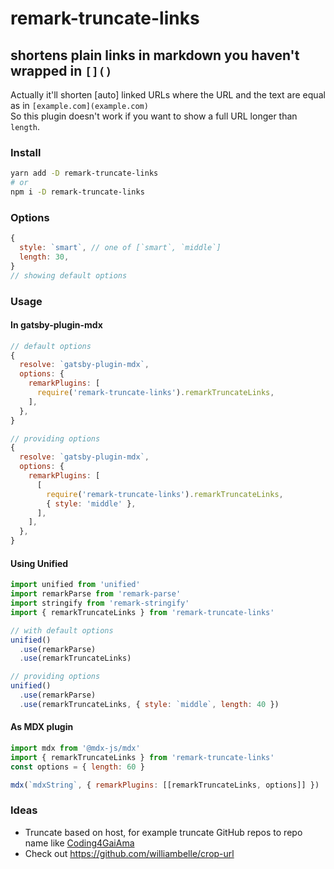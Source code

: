 # remark-truncate-links

## shortens plain links in markdown you haven't wrapped in `[]()`

Actually it'll shorten [auto] linked URLs where the URL and the text are equal as in `[example.com](example.com)`  
So this plugin doesn't work if you want to show a full URL longer than `length`.

### Install

```bash
yarn add -D remark-truncate-links
# or
npm i -D remark-truncate-links
```

### Options

```js
{
  style: `smart`, // one of [`smart`, `middle`]
  length: 30,
}
// showing default options
```

### Usage

#### In gatsby-plugin-mdx

```js
// default options
{
  resolve: `gatsby-plugin-mdx`,
  options: {
    remarkPlugins: [
      require('remark-truncate-links').remarkTruncateLinks,
    ],
  },
}

// providing options
{
  resolve: `gatsby-plugin-mdx`,
  options: {
    remarkPlugins: [
      [
        require('remark-truncate-links').remarkTruncateLinks,
        { style: 'middle' },
      ],
    ],
  },
}
```

#### Using Unified

```js
import unified from 'unified'
import remarkParse from 'remark-parse'
import stringify from 'remark-stringify'
import { remarkTruncateLinks } from 'remark-truncate-links'

// with default options
unified()
  .use(remarkParse)
  .use(remarkTruncateLinks)

// providing options
unified()
  .use(remarkParse)
  .use(remarkTruncateLinks, { style: `middle`, length: 40 })
```

#### As MDX plugin

```js
import mdx from '@mdx-js/mdx'
import { remarkTruncateLinks } from 'remark-truncate-links'
const options = { length: 60 }

mdx(`mdxString`, { remarkPlugins: [[remarkTruncateLinks, options]] })
```

### Ideas

- Truncate based on host, for example truncate GitHub repos to repo name like [Coding4GaiAma](https://github.com/GaiAma/Coding4GaiAma/)
- Check out https://github.com/williambelle/crop-url
